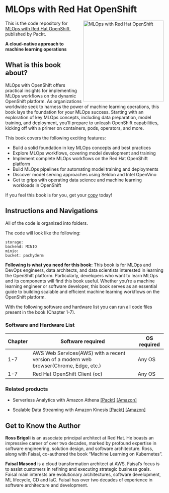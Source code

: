 # MLOps with Red Hat OpenShift

<a href="https://www.packtpub.com/product/mlops-with-red-hat-openshift/9781805120230"><img src="https://m.media-amazon.com/images/I/7163zNFGftL._SL1500_.jpg" alt="MLOps with Red Hat OpenShift" height="256px" align="right"></a>

This is the code repository for [MLOps with Red Hat OpenShift](https://www.packtpub.com/product/mlops-with-red-hat-openshift/9781805120230), published by Packt.

**A cloud-native approach to machine learning operations**

## What is this book about?

MLOps with OpenShift offers practical insights for implementing MLOps workflows on the dynamic OpenShift platform. As organizations worldwide seek to harness the power of machine learning operations, this book lays the foundation for your MLOps success. Starting with an exploration of key MLOps concepts, including data preparation, model training, and deployment, you’ll prepare to unleash OpenShift capabilities, kicking off with a primer on containers, pods, operators, and more.

This book covers the following exciting features: 
* Build a solid foundation in key MLOps concepts and best practices
* Explore MLOps workflows, covering model development and training
* Implement complete MLOps workflows on the Red Hat OpenShift platform
* Build MLOps pipelines for automating model training and deployments
* Discover model serving approaches using Seldon and Intel OpenVino
* Get to grips with operating data science and machine learning workloads in OpenShift

If you feel this book is for you, get your [copy](https://www.amazon.com/MLOps-Red-Hat-OpenShift-Implementing/dp/1805120239/ref=sr_1_1?dib=eyJ2IjoiMSJ9.coRZu6XuTBx_6ihO2rdbAzOAH4EStNacITCgE1ncskYwBH_VwxgZDqXDZGAHDSYA.dukkmXvW_irqlSCExvODI_J2CGIYtxExaNjYdXVyjmI&dib_tag=se&keywords=MLOps+with+Red+Hat+OpenShift&sr=8-1) today!

## Instructions and Navigations
All of the code is organized into folders.

The code will look like the following:
```
storage:
backend: MINIO
minio:
bucket: pachyderm
```
**Following is what you need for this book:**
This book is for MLOps and DevOps engineers, data architects, and data scientists interested in learning the OpenShift platform. Particularly, developers who want to learn MLOps and its components will find this book useful. Whether you’re a machine learning engineer or software developer, this book serves as an essential guide to building scalable and efficient machine learning workflows on the OpenShift platform.

With the following software and hardware list you can run all code files present in the book (Chapter 1-7).

### Software and Hardware List

| Chapter  | Software required                                                                    | OS required                        |
| -------- | -------------------------------------------------------------------------------------| -----------------------------------|
|  	1-7	   |   	AWS Web Services(AWS) with a recent version of a modern web browser(Chrome, Edge, etc.)                                  			  | Any OS | 		
|  	1-7	   |   	Red Hat OpenShift Client (oc)                                  			  | Any OS | 		


### Related products <Other books you may enjoy>
* Serverless Analytics with Amazon Athena  [[Packt]](https://www.packtpub.com/product/serverless-analytics-with-amazon-athena/9781800562349) [[Amazon]](https://www.amazon.in/Serverless-Analytics-Amazon-Athena-semi-structured/dp/1800562349/ref=sr_1_1?keywords=Serverless+Analytics+with+Amazon+Athena&qid=1638757768&sr=8-1)
  
* Scalable Data Streaming with Amazon Kinesis  [[Packt]](https://www.packtpub.com/product/scalable-data-streaming-with-amazon-kinesis/9781800565401) [[Amazon]](https://www.amazon.in/Scalable-Data-Streaming-Amazon-Kinesis/dp/1800565402/ref=sr_1_1?keywords=Scalable+Data+Streaming+with+Amazon+Kinesis&qid=1638757818&sr=8-1)
  
## Get to Know the Author
**Ross Brigoli** is an associate principal architect at Red Hat. He boasts an impressive career of over two decades, marked by profound expertise in software engineering, solution design, and software architecture. Ross, along with Faisal, co-authored the book “Machine Learning on Kubernetes”.

**Faisal Masood** is a cloud transformation architect at AWS. Faisal’s focus is to assist customers in refining and executing strategic business goals. Faisal main interests are evolutionary architectures, software development, ML lifecycle, CD and IaC. Faisal has over two decades of experience in software architecture and development.

